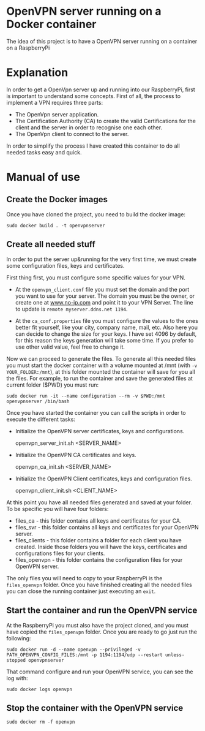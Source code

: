 # OpenVPN server running on a Docker container
The idea of this project is to have a OpenVPN server running on a container on a RaspberryPi

# Explanation

In order to get a OpenVpn server up and running into our RaspberryPi, first is important to understand some concepts.
First of all, the process to implement a VPN requires three parts:

 * The OpenVpn server application.
 * The Certification Authority (CA) to create the valid Certifications for the client and the server in order to recognise one each other.
 * The OpenVpn client to connect to the server.

In order to simplify the process I have created this container to do all needed tasks easy and quick.

# Manual of use

## Create the Docker images
Once you have cloned the project, you need to build the docker image:

    sudo docker build . -t openvpnserver

## Create all needed stuff
In order to put the server up&running for the very first time, we must create some configuration files, keys and certificates.

First thing first, you must configure some specific values for your VPN.

* At the `openvpn_client.conf` file you must set the domain and the port you want to use for your server. The domain you must be the owner, or create one at www.no-ip.com and point it to your VPN Server.
The line to update is `remote myserver.ddns.net 1194`.

* At the `ca_conf.properties` file you must configure the values to the ones better fit yourself, like your city, company name, mail, etc. Also here you can decide to change the size for your keys. I have set 4096 by default, for this reason the keys generation will take some time. If you prefer to use other valid value, feel free to change it.

Now we can proceed to generate the files. To generate all this needed files you must start the docker container with a volume mounted at /mnt (with `-v YOUR_FOLDER:/mnt`), at this folder mounted the container will save for you all the files. For example, to run the container and save the generated files at current folder ($PWD) you must run:

    sudo docker run -it --name configuration --rm -v $PWD:/mnt openvpnserver /bin/bash

Once you have started the container you can call the scripts in order to execute the different tasks:

* Initialize the OpenVPN server certificates, keys and configurations.

    openvpn_server_init.sh <SERVER_NAME>

* Initialize the OpenVPN CA certificates and keys.

    openvpn_ca_init.sh <SERVER_NAME>

* Initialize the OpenVPN Client certificates, keys and configuration files.

    openvpn_client_init.sh <CLIENT_NAME>

At this point you have all needed files generated and saved at your folder. To be specific you will have four folders:

* files_ca - this folder contains all keys and certificates for your CA.
* files_svr - this folder contains all keys and certificates for your OpenVPN server.
* files_clients - this folder contains a folder for each client you have created. Inside those folders you will have the keys, certificates and configurations files for your clients.
* files_openvpn - this folder contains the configuration files for your OpenVPN server.

The only files you will need to copy to your RaspberryPi is the `files_openvpn` folder.
Once you have finished creating all the needed files you can close the running container just executing an `exit`.

## Start the container and run the OpenVPN service
At the RaspberryPi you must also have the project cloned, and you must have copied the `files_openvpn` folder. Once you are ready to go just run the following:

    sudo docker run -d --name openvpn --privileged -v PATH_OPENVPN_CONFIG_FILES:/mnt -p 1194:1194/udp --restart unless-stopped openvpnserver

That command configure and run your OpenVPN service, you can see the log with:

    sudo docker logs openvpn

## Stop the container with the OpenVPN service

    sudo docker rm -f openvpn
